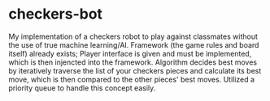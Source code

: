 # checkers-bot
My implementation of a checkers robot to play against classmates without the use of true machine learning/AI.
Framework (the game rules and board itself) already exists; Player interface is given and must be implemented, which is then injencted into the framework.
Algorithm decides best moves by iteratively traverse the list of your checkers pieces and calculate its best move, which is then compared to the other pieces' best moves. 
Utilized a priority queue to handle this concept easily.
